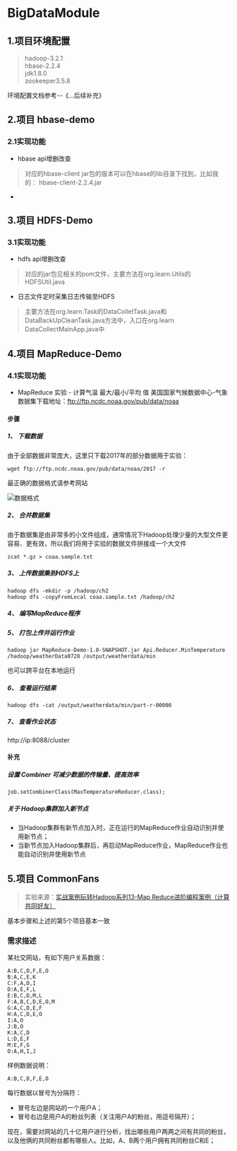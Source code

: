 # BigDataModule
## 1.项目环境配置
>hadoop-3.2.1  
>hbase-2.2.4  
>jdk1.8.0  
>zookeeper3.5.8  

环境配置文档参考--《...后续补充》 
## 2.项目 hbase-demo
### 2.1实现功能
* hbase api增删改查  
>对应的hbase-client jar包的版本可以在hbase的lib目录下找到，比如我的： hbase-client-2.2.4.jar
* 
## 3.项目 HDFS-Demo
### 3.1实现功能
* hdfs api增删改查  
>对应的jar包见相关的pom文件，主要方法在org.learn.Utils的HDFSUtil.java
* 日志文件定时采集日志传输至HDFS
>主要方法在org.learn.Task的DataColletTask.java和DataBackUpCleanTask.java方法中，入口在org.learn DataCollectMainApp.java中
## 4.项目 MapReduce-Demo
### 4.1实现功能
* MapReduce 实验 - 计算气温 最大/最小/平均 值
美国国家气候数据中心-气象数据集下载地址：ftp://ftp.ncdc.noaa.gov/pub/data/noaa 
#### 步骤

##### 1、 下载数据

由于全部数据非常庞大，这里只下载2017年的部分数据用于实验：

```
wget ftp://ftp.ncdc.noaa.gov/pub/data/noaa/2017 -r
```

最正确的数据格式请参考网站

![数据格式](http://image.laijianfeng.org/20181126_162421.png)

##### 2、 合并数据集

由于数据集是由非常多的小文件组成，通常情况下Hadoop处理少量的大型文件更容易、更有效，所以我们将用于实验的数据文件拼接成一个大文件


```
zcat *.gz > coaa.sample.txt
```

##### 3、 上传数据集到HDFS上
```
hadoop dfs -mkdir -p /hadoop/ch2
hadoop dfs -copyFromLocal coaa.sample.txt /hadoop/ch2
```
##### 4、 编写MapReduce程序
##### 5、 打包上传并运行作业
```
hadoop jar MapReduce-Demo-1.0-SNAPSHOT.jar Api.Reducer.MinTemperature /hadoop/weatherData0728 /output/weatherdata/min
```

也可以跨平台在本地运行
##### 6、 查看运行结果
```
hadoop dfs -cat /output/weatherdata/min/part-r-00000
```
##### 7、 查看作业状态
http://ip:8088/cluster

#### 补充
##### 设置 Combiner 可减少数据的传输量、提高效率
```
job.setCombinerClass(MaxTemperatureReducer.class);
```
##### 关于 Hadoop集群加入新节点

* 当Hadoop集群有新节点加入时，正在运行的MapReduce作业自动识别并使用新节点；
* 当新节点加入Hadoop集群后，再启动MapReduce作业，MapReduce作业也能自动识别并使用新节点
## 5.项目 CommonFans
> 实验来源：[实战案例玩转Hadoop系列13-Map Reduce进阶编程案例（计算共同好友）](https://zhuanlan.zhihu.com/p/50236955)

基本步骤和上述的第5个项目基本一致
### 需求描述

某社交网站，有如下用户关系数据：

```
A:B,C,D,F,E,O
B:A,C,E,K
C:F,A,D,I
D:A,E,F,L
E:B,C,D,M,L
F:A,B,C,D,E,O,M
G:A,C,D,E,F
H:A,C,D,E,O
I:A,O
J:B,O
K:A,C,D
L:D,E,F
M:E,F,G
O:A,H,I,J
```
样例数据说明：

```
A:B,C,D,F,E,O
```

每行数据以冒号为分隔符：

* 冒号左边是网站的一个用户A；
* 冒号右边是用户A的粉丝列表（关注用户A的粉丝，用逗号隔开）；

现在，需要对网站的几十亿用户进行分析，找出哪些用户两两之间有共同的粉丝，以及他俩的共同粉丝都有哪些人。比如，A、B两个用户拥有共同粉丝C和E；